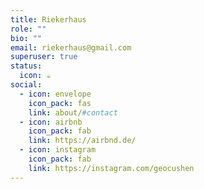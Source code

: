 ```yaml
---
title: Riekerhaus
role: ""
bio: ""
email: riekerhaus@gmail.com
superuser: true
status:
  icon: ☕️
social:
  - icon: envelope
    icon_pack: fas
    link: about/#contact
  - icon: airbnb
    icon_pack: fab
    link: https://airbnd.de/
  - icon: instagram
    icon_pack: fab
    link: https://instagram.com/geocushen
---
```

